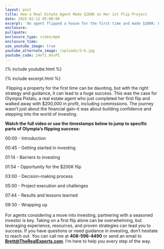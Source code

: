 ```yaml
---
layout: post
title: How a Real Estate Agent Made $200K on Her 1st Flip Project
date: 2025-02-12 05:00:00
excerpt: 'An agent flipped a house for the first time and made $200K: Here’s how.'
enclosure:
pullquote:
enclosure_type: video/mp4
enclosure_time:
use_youtube_image: true
youtube_alternate_image: /uploads/2-6.jpg
youtube_code: 24e71_0xvPI
---
```

{% include youtube.html %}

{% include excerpt.html %}

&nbsp;Flipping a property for the first time can be daunting, but with the right strategy and guidance, it can lead to a huge success. This was the case for Olympia Pistalu, a real estate agent who just completed her first flip and walked away with $200,000 in profit, including commissions. The journey wasn’t just about the financial gain-it was about building confidence and stepping into the world of investing.

**Watch the full video or use the timestamps below to jump to specific parts of Olympia’s flipping success:**

00:00 - Introduction

00:45 - Getting started in investing

01:14 - Barriers to investing

01:54 - Opportunity for the $200K flip

03:00 - Decision-making process

05:00 - Project execution and challenges

07:44 - Results and lessons learned

09:30 - Wrapping up<br><br>For agents considering a move into investing, partnering with a seasoned investor is key. Taking on a first flip alone can be overwhelming, but leveraging experience, resources, and proven strategies can lead you to success. If you have questions or need guidance in investing, don’t hesitate to reach out. You can call me at **408-596-4490** or send an email to [**Brett@TheRealExperts.com**](mailto:Brett@TheRealExperts.com). I’m here to help you every step of the way.